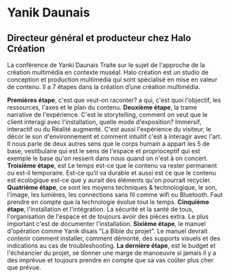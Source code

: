 # Yanik Daunais
## Directeur général et producteur chez Halo Création


La conférence de Yanki Daunais Traite sur le sujet de l'approche de la création multimédia en contexte muséal.  Halo création est un studio de conception et production multimédia qui sont spécialisé en mise en valeur de contenu. Il a 7 étapes dans la création d’une création multimédia.

**Premières étape**, c'est que veut-on raconter? a qui, c'est quoi l'objectif, les ressources, l'axes et le plan du contenu. **Deuxième étape**, la trame narrative de l'expérience. C'est le storytelling, comment on veut que le client interagi avec l'installation, quelle mode d'exposition? Immersif, interactif ou du Réalité augmenté. C'est aussi l'expérience du visiteur, le décor le son d'environnement et comment intuitif c'est à interagir avec l'art. Il nous parle de deux autres sens que le corps humain a appart les 5 de base, vestibulaire qui est le sens de l'espace et proprioceptif qui est exemple le base qu'on ressent dans nous quand on n'est à on concert. **Troisième étape**, est Le temps est-ce que le contenu va rester permanent ou est-il temporaire. Est-ce qu’il va durable et aussi est ce que le contenu est écologique est-ce que y aurait des éléments qu'on pourrait recycler. **Quatrième étape**, ce sont les moyens techniques & technologique, le son, l'image, les lumières, les connections sans fil comme wifi ou Bluetooth. Faut prendre en compte que la technologie évolue tout le temps. **Cinquième étape**, l'installation et l'intégration. La sécurité et la santé de tous, l'organisation de l'espace et de toujours avoir des pièces extra. Le plus important c'est de documenter l'installation. **Sixième étape**, le manuel d'opération comme Yanik disais "La Bible du projet". Le manuel devrait contenir comment installer, comment démonté, des supports visuels et des indications au cas de troubleshooting. **La dernière étape**, est le budget et l'échéancier du projet, se donner une marge de manoeuvre si jamais il y a des imprévue et toujours prendre en compte que sa vas coûter plus cher que prévue.

